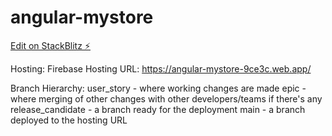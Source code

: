 # angular-mystore

[Edit on StackBlitz ⚡️](https://stackblitz.com/edit/angular-kbgbk7)

Hosting:
      Firebase
      Hosting URL: https://angular-mystore-9ce3c.web.app/

Branch Hierarchy:
      user_story - where working changes are made
      epic - where merging of other changes with other developers/teams if there's any
      release_candidate - a branch ready for the deployment
      main - a branch deployed to the hosting URL